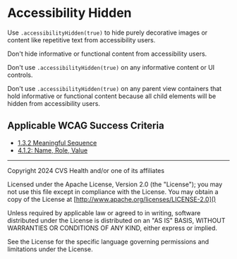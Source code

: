 # Accessibility Hidden
Use `.accessibilityHidden(true)` to hide purely decorative images or content like repetitive text from accessibility users. 

Don't hide informative or functional content from accessibility users. 

Don't use `.accessibilityHidden(true)` on any informative content or UI controls. 

Don't use `.accessibilityHidden(true)` on any parent view containers that hold informative or functional content because all child elements will be hidden from accessibility users.

## Applicable WCAG Success Criteria
- [1.3.2 Meaningful Sequence](https://www.w3.org/WAI/WCAG22/Understanding/meaningful-sequence)
- [4.1.2: Name, Role, Value](https://www.w3.org/WAI/WCAG22/Understanding/name-role-value.html)

----

Copyright 2024 CVS Health and/or one of its affiliates

Licensed under the Apache License, Version 2.0 (the "License");
you may not use this file except in compliance with the License.
You may obtain a copy of the License at
[http://www.apache.org/licenses/LICENSE-2.0]()

Unless required by applicable law or agreed to in writing, software
distributed under the License is distributed on an "AS IS" BASIS,
WITHOUT WARRANTIES OR CONDITIONS OF ANY KIND, either express or implied.

See the License for the specific language governing permissions and
limitations under the License.

